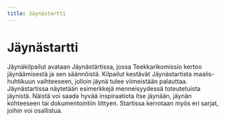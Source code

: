 ```yaml
---
title: Jäynästartti
---
```

# Jäynästartti



Jäynäkilpailut avataan Jäynästärtissa, jossa Teekkarikomissio kertoo jäynäämisestä ja sen säännöistä. Kilpailut kestävät Jäynästartista maalis-huhtikuun vaihteeseen, jolloin jäynä tulee viimeistään palauttaa. Jäynästartissa näytetään esimerkkejä menneisyydessä toteutetuista jäynistä. Näistä voi saada hyvää inspiraatiota itse jäynään, jäynän kohteeseen tai dokumentointiin liittyen. Startissa kerrotaan myös eri sarjat, joihin voi osallistua.
